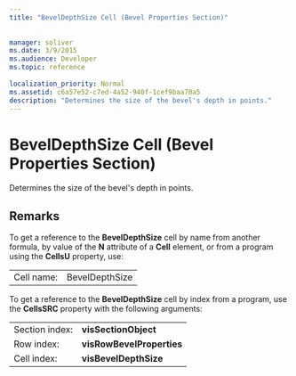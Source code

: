 ```yaml
---
title: "BevelDepthSize Cell (Bevel Properties Section)"
 
 
manager: soliver
ms.date: 3/9/2015
ms.audience: Developer
ms.topic: reference
 
localization_priority: Normal
ms.assetid: c6a57e52-c7ed-4a52-940f-1cef9baa70a5
description: "Determines the size of the bevel's depth in points."
---
```


# BevelDepthSize Cell (Bevel Properties Section)

Determines the size of the bevel's depth in points. 
  
## Remarks

To get a reference to the **BevelDepthSize** cell by name from another formula, by value of the **N** attribute of a **Cell** element, or from a program using the **CellsU** property, use: 
  
|||
|:-----|:-----|
| Cell name:  <br/> | BevelDepthSize  <br/> |
   
To get a reference to the **BevelDepthSize** cell by index from a program, use the **CellsSRC** property with the following arguments: 
  
|||
|:-----|:-----|
| Section index:  <br/> |**visSectionObject** <br/> |
| Row index:  <br/> |**visRowBevelProperties** <br/> |
| Cell index:  <br/> |**visBevelDepthSize** <br/> |
   

